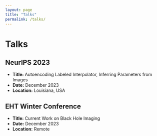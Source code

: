 ```yaml
---
layout: page
title: "Talks"
permalink: /talks/
---
```


# Talks

## NeurIPS 2023
- **Title:** Autoencoding Labeled Interpolator, Inferring Parameters from Images
- **Date:** December 2023
- **Location:** Louisiana, USA

## EHT Winter Conference
- **Title:** Current Work on Black Hole Imaging
- **Date:** December 2023
- **Location:** Remote
